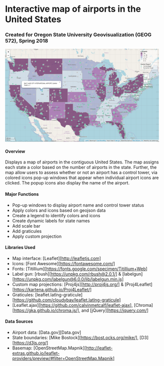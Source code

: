 # Interactive map of airports in the United States

### Created for Oregon State University Geovisualization (GEOG 572), Spring 2018

![Map View](img/map_screenshot.png)



#### Overview

Displays a map of airports in the contiguous United States. The map assigns each state a color based on the number of airports in the state. Further, the map allow users to assess whether or not an airport has a control tower, via colored icons pop-up windows that appear when individual airport icons are clicked. The popup icons also display the name of the airport.

#### Major Functions

- Pop-up windows to display airport name and control tower status
- Apply colors and icons based on geojson data
- Create a legend to identify colors and icons
- Create dynamic labels for state names
- Add scale bar
- Add graticules
- Apply custom projection

#### Libraries Used

- Map interface: [Leaflet][http://leafletjs.com]
- Icons: [Font Awesome][https://fontawesome.com/]
- Fonts: [Titillium][https://fonts.google.com/specimen/Titillium+Web]
- Label gun: [rbush][https://unpkg.com/rbush@2.0.1/] & [labelgun][https://unpkg.com/labelgun@6.0.0/lib/labelgun.min.js]
- Custom map projections: [Proj4js][http://proj4js.org/] & [Proj4Leaflet][https://kartena.github.io/Proj4Leaflet/]
- Graticules: [leaflet.latlng-graticule][https://github.com/cloudybay/leaflet.latlng-graticule]
- [Leaflet.ajax][https://github.com/calvinmetcalf/leaflet-ajax], [Chroma][https://gka.github.io/chroma.js/], and [jQuery][https://jquery.com/]



#### Data Sources

- Airport data: [Data.gov][Data.gov]
- State boundaries: [Mike Bostock][https://bost.ocks.org/mike/], [D3][https://d3js.org/]
- Basemap: [OpenStreetMap.Mapnik][http://leaflet-extras.github.io/leaflet-providers/preview/#filter=OpenStreetMap.Mapnik]



